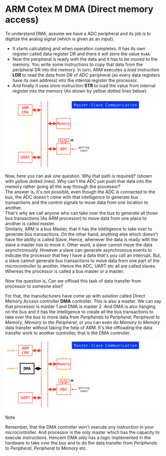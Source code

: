 # ARM Cotex M DMA (Direct memory access)    
     
 To understand DMA, assume we have a ADC peripheral and its job is to digitize the analog signal (which is given as an input).     
- It starts calculating and when operation completes. It has its own register called data register _DR_ and there it will store the value `0xAA`.        
- Now the peripheral is ready with the data and it has to be moved to the memory. You write some instructions to copy that data from the peripheral DR into the memory. In turn, ARM executes a _load instruction_ **LDR** to read the data from DR of ADC peripheral (as every data registers have its own address) into the internal register the processor.        
- And finally it uses _store instruction_ **STR** to load the value from internal register into the memory (As shown by yellow dotted lines below)     
      
<img src="images/img01.png" alt="Normal working of Master-slave communication" title="Normal working of Master-slave communication">         
    
Now, here you can ask one question. Why that path is required? (shown with yellow dotted lines). Why can't the ADC just push that data into the memory rather going all the way through the processor?       
The answer is, it's not possible, even though the ADC is connected to the bus, the ADC doesn't come with that intelligence to generate  bus transactions and the control signals to move data from one location to another.     
That's why we call anyone who can take over the bus to generate all those bus transactions (As ARM processor) to move data from one place to another is called master.      
Similarly, ARM is a bus Master, that it has the intelligence to take over to generate bus transactions. On the other hand, anything else which doesn't have the ability is called Slave. Hence, whenever the data is ready with the slave a master has to move it. Other word, a slave cannot move the data asynchronously. However a slave can generate asynchronous events to indicate the processor that hey I have a data that's you call an interrupt. But, a slave cannot generate bus transactions to move data from one part of the microcontroller to another. Hence the ADC, UART etc all are called slaves. Whereas the processor is called a bus master or a master.     
       
Now the question is, Can we offload this task of data transfer from processor to someone else?      
     
For that, the manufacturers have come up with solution called Direct Memory Access controller **DMA** controller. This is also a master. We can say that processor is master 1 and DMA is master 2. And DMA is also hanging on the bus and it has the intelligence to create all the bus transactions to take over the bus to move data from _Peripherals to Peripheral_, _Peripheral to Memory_, _Memory to the Peripheral_, or you can even do _Memory to Memory_ data transfer without taking the help of ARM. It's like offloading the data transfer work to another controller, that is the DMA controller.      

<img src="images/img02.png" alt="DMA working of Master-slave communication" title="DMA working of Master-slave communication">           
      
> [!NOTE]      
> Remember, that the DMA controller won't execute any instruction in your microcontroller. And processor is the only master which has the capacity to execute instructions. Hencem DMA only has a logic implemented in the hardware to take over the bus and to do the data transfer from _Peripherals to Peripheral_, _Peripheral to Memory_ etc.

    
